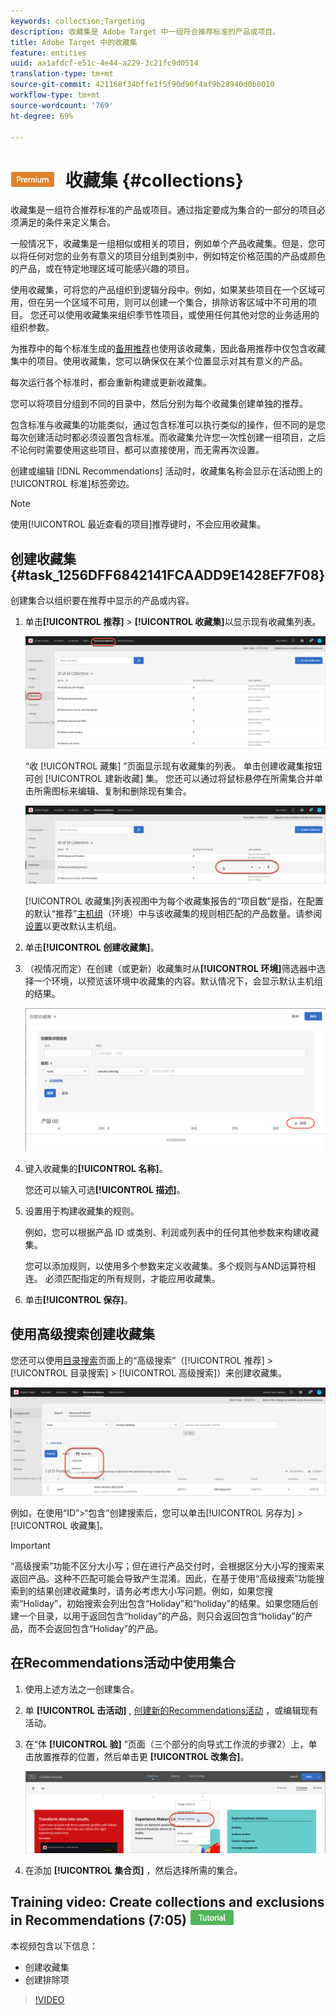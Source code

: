```yaml
---
keywords: collection;Targeting
description: 收藏集是 Adobe Target 中一组符合推荐标准的产品或项目。
title: Adobe Target 中的收藏集
feature: entities
uuid: aa1afdcf-e51c-4e44-a229-3c21fc9d0514
translation-type: tm+mt
source-git-commit: 421168f34bffe1f5f90d90f4af9b28940d0b8010
workflow-type: tm+mt
source-wordcount: '769'
ht-degree: 69%

---
```



# ![PREMIUM](/help/assets/premium.png) 收藏集 {#collections}

收藏集是一组符合推荐标准的产品或项目。通过指定要成为集合的一部分的项目必须满足的条件来定义集合。

一般情况下，收藏集是一组相似或相关的项目，例如单个产品收藏集。但是，您可以将任何对您的业务有意义的项目分组到类别中，例如特定价格范围的产品或颜色的产品，或在特定地理区域可能感兴趣的项目。

使用收藏集，可将您的产品组织到逻辑分段中。例如，如果某些项目在一个区域可用，但在另一个区域不可用，则可以创建一个集合，排除访客区域中不可用的项目。 您还可以使用收藏集来组织季节性项目，或使用任何其他对您的业务适用的组织参数。

为推荐中的每个标准生成的[备用推荐](/help/c-recommendations/c-algorithms/backup-recs.md)也使用该收藏集，因此备用推荐中仅包含收藏集中的项目。使用收藏集，您可以确保仅在某个位置显示对其有意义的产品。

每次运行各个标准时，都会重新构建或更新收藏集。

您可以将项目分组到不同的目录中，然后分别为每个收藏集创建单独的推荐。

包含标准与收藏集的功能类似，通过包含标准可以执行类似的操作，但不同的是您每次创建活动时都必须设置包含标准。而收藏集允许您一次性创建一组项目，之后不论何时需要使用这些项目，都可以直接使用，而无需再次设置。

创建或编辑 [!DNL Recommendations] 活动时，收藏集名称会显示在活动图上的[!UICONTROL 标准]标签旁边。

>[!NOTE]
>
>使用[!UICONTROL 最近查看的项目]推荐键时，不会应用收藏集。

## 创建收藏集 {#task_1256DFF6842141FCAADD9E1428EF7F08}

创建集合以组织要在推荐中显示的产品或内容。

1. 单击&#x200B;**[!UICONTROL 推荐]** > **[!UICONTROL 收藏集]**&#x200B;以显示现有收藏集列表。

   ![收藏集列表](assets/collections_list.png)

   “收 [!UICONTROL 藏集] ”页面显示现有收藏集的列表。 单击创建收藏集按钮可创 [!UICONTROL 建新收藏] 集。 您还可以通过将鼠标悬停在所需集合并单击所需图标来编辑、复制和删除现有集合。

   ![悬停图标：编辑、复制和删除](/help/c-recommendations/c-products/assets/hover-icons.png)

   [!UICONTROL 收藏集]列表视图中为每个收藏集报告的“项目数”是指，在配置的默认“推荐”[主机组](/help/administrating-target/hosts.md)（环境）中与该收藏集的规则相匹配的产品数量。请参阅[设置](../../c-recommendations/plan-implement.md#concept_C1E1E2351413468692D6C21145EF0B84)以更改默认主机组。

1. 单击&#x200B;**[!UICONTROL 创建收藏集]**。

1. （视情况而定）在创建（或更新）收藏集时从&#x200B;**[!UICONTROL 环境]**&#x200B;筛选器中选择一个环境，以预览该环境中收藏集的内容。默认情况下，会显示默认主机组的结果。

   ![创建收藏集](/help/c-recommendations/c-products/assets/CreateCollection.png)

1. 键入收藏集的&#x200B;**[!UICONTROL 名称]**。

   您还可以输入可选&#x200B;**[!UICONTROL 描述]**。

1. 设置用于构建收藏集的规则。

   例如，您可以根据产品 ID 或类别、利润或列表中的任何其他参数来构建收藏集。

   您可以添加规则，以使用多个参数来定义收藏集。多个规则与AND运算符相连。 必须匹配指定的所有规则，才能应用收藏集。

1. 单击&#x200B;**[!UICONTROL 保存]**。

## 使用高级搜索创建收藏集

您还可以使用[目录搜索](/help/c-recommendations/c-products/catalog-search.md#save-as)页面上的“高级搜索”（[!UICONTROL 推荐] > [!UICONTROL 目录搜索] > [!UICONTROL 高级搜索]）来创建收藏集。

![另存为对话框](/help/c-recommendations/c-products/assets/save-as.png)

例如，在使用“ID”>“包含”创建搜索后，您可以单击[!UICONTROL 另存为] > [!UICONTROL 收藏集]。

>[!IMPORTANT]
>
>“高级搜索”功能不区分大小写；但在进行产品交付时，会根据区分大小写的搜索来返回产品。这种不匹配可能会导致产生混淆。因此，在基于使用“高级搜索”功能搜索到的结果创建收藏集时，请务必考虑大小写问题。例如，如果您搜索“Holiday”，初始搜索会列出包含“Holiday”和“holiday”的结果。如果您随后创建一个目录，以用于返回包含“holiday”的产品，则只会返回包含“holiday”的产品，而不会返回包含“Holiday”的产品。

## 在Recommendations活动中使用集合

1. 使用上述方法之一创建集合。

1. 单 **[!UICONTROL 击活动]** , [创建新的Recommendations活动](/help/c-recommendations/t-create-recs-activity/create-recs-activity.md) ，或编辑现有活动。

1. 在“体 **[!UICONTROL 验]** ”页面（三个部分的向导式工作流的步骤2）上，单击放置推荐的位置，然后单击更 **[!UICONTROL 改集合]**。

   ![更改集合选项](/help/c-recommendations/c-products/assets/change-collection.png)

1. 在添加 **[!UICONTROL 集合页]** ，然后选择所需的集合。

## Training video: Create collections and exclusions in Recommendations (7:05) ![Tutorial badge](/help/assets/tutorial.png)

本视频包含以下信息：

* 创建收藏集
* 创建排除项

>[!VIDEO](https://video.tv.adobe.com/v/27689)